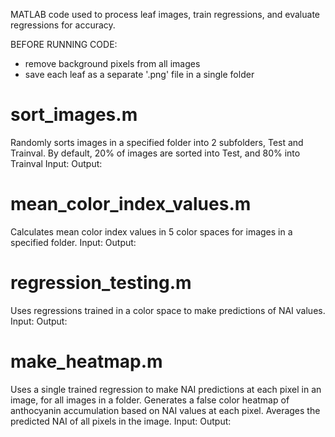 MATLAB code used to process leaf images, train regressions, and evaluate regressions for accuracy.

BEFORE RUNNING CODE:
- remove background pixels from all images
- save each leaf as a separate '.png' file in a single folder

# sort_images.m
Randomly sorts images in a specified folder into 2 subfolders, Test and Trainval. By default, 20% of images are sorted into Test, and 80% into Trainval
Input:
Output:

# mean_color_index_values.m
Calculates mean color index values in 5 color spaces for images in a specified folder.
Input:
Output:

# regression_testing.m
Uses regressions trained in a color space to make predictions of NAI values.
Input:
Output:

# make_heatmap.m
Uses a single trained regression to make NAI predictions at each pixel in an image, for all images in a folder. Generates a false color heatmap of anthocyanin accumulation based on NAI values at each pixel. Averages the predicted NAI of all pixels in the image.
Input:
Output:
